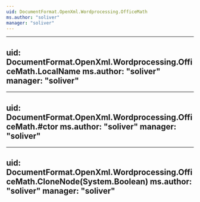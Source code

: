 ```yaml
---
uid: DocumentFormat.OpenXml.Wordprocessing.OfficeMath
ms.author: "soliver"
manager: "soliver"
---
```


---
uid: DocumentFormat.OpenXml.Wordprocessing.OfficeMath.LocalName
ms.author: "soliver"
manager: "soliver"
---

---
uid: DocumentFormat.OpenXml.Wordprocessing.OfficeMath.#ctor
ms.author: "soliver"
manager: "soliver"
---

---
uid: DocumentFormat.OpenXml.Wordprocessing.OfficeMath.CloneNode(System.Boolean)
ms.author: "soliver"
manager: "soliver"
---
